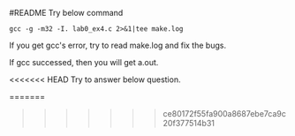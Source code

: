 #README
Try below command
```
gcc -g -m32 -I. lab0_ex4.c 2>&1|tee make.log
```
If you get gcc's error, try to read make.log and fix the bugs.

If gcc successed, then you will get a.out. 

<<<<<<< HEAD
Try to answer below question. 

=======
>>>>>>> ce80172f55fa900a8687ebe7ca9c20f377514b31

